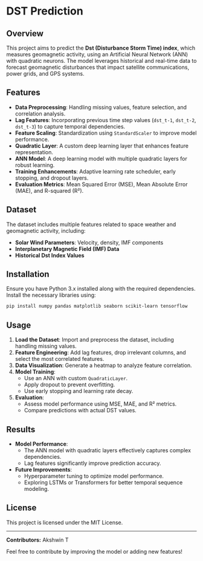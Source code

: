 # DST Prediction

## Overview
This project aims to predict the **Dst (Disturbance Storm Time) index**, which measures geomagnetic activity, using an Artificial Neural Network (ANN) with quadratic neurons. The model leverages historical and real-time data to forecast geomagnetic disturbances that impact satellite communications, power grids, and GPS systems.

## Features
- **Data Preprocessing**: Handling missing values, feature selection, and correlation analysis.
- **Lag Features**: Incorporating previous time step values (`dst_t-1`, `dst_t-2`, `dst_t-3`) to capture temporal dependencies.
- **Feature Scaling**: Standardization using `StandardScaler` to improve model performance.
- **Quadratic Layer**: A custom deep learning layer that enhances feature representation.
- **ANN Model**: A deep learning model with multiple quadratic layers for robust learning.
- **Training Enhancements**: Adaptive learning rate scheduler, early stopping, and dropout layers.
- **Evaluation Metrics**: Mean Squared Error (MSE), Mean Absolute Error (MAE), and R-squared (R²).

## Dataset
The dataset includes multiple features related to space weather and geomagnetic activity, including:
- **Solar Wind Parameters**: Velocity, density, IMF components
- **Interplanetary Magnetic Field (IMF) Data**
- **Historical Dst Index Values**

## Installation
Ensure you have Python 3.x installed along with the required dependencies. Install the necessary libraries using:
```sh
pip install numpy pandas matplotlib seaborn scikit-learn tensorflow
```

## Usage
1. **Load the Dataset**: Import and preprocess the dataset, including handling missing values.
2. **Feature Engineering**: Add lag features, drop irrelevant columns, and select the most correlated features.
3. **Data Visualization**: Generate a heatmap to analyze feature correlation.
4. **Model Training**:
   - Use an ANN with custom `QuadraticLayer`.
   - Apply dropout to prevent overfitting.
   - Use early stopping and learning rate decay.
5. **Evaluation**:
   - Assess model performance using MSE, MAE, and R² metrics.
   - Compare predictions with actual DST values.

## Results
- **Model Performance**:
  - The ANN model with quadratic layers effectively captures complex dependencies.
  - Lag features significantly improve prediction accuracy.
- **Future Improvements**:
  - Hyperparameter tuning to optimize model performance.
  - Exploring LSTMs or Transformers for better temporal sequence modeling.

## License
This project is licensed under the MIT License.

---
**Contributors:** Akshwin T

Feel free to contribute by improving the model or adding new features!

